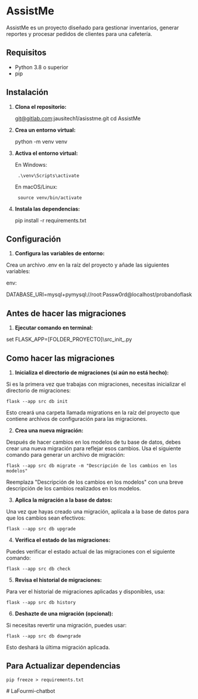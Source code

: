 # AssistMe

AssistMe es un proyecto diseñado para gestionar inventarios, generar reportes y procesar pedidos de clientes para una cafetería.

## Requisitos

- Python 3.8 o superior
- pip

## Instalación

1. **Clona el repositorio:**

   git@gitlab.com:jausitech1/asisstme.git
   cd AssistMe

2. **Crea un entorno virtual:**

    python -m venv venv

3. **Activa el entorno virtual:**

    En Windows:

        .\venv\Scripts\activate
    En macOS/Linux:

        source venv/bin/activate
        
4. **Instala las dependencias:**

    pip install -r requirements.txt

## Configuración

1. **Configura las variables de entorno:**

Crea un archivo .env en la raíz del proyecto y añade las siguientes variables:

env:

DATABASE_URI=mysql+pymysql://root:Passw0rd@localhost/probandoflask

## Antes de hacer las migraciones

1. **Ejecutar comando en terminal:**

set FLASK_APP=[FOLDER_PROYECTO]\src_init_.py

## Como hacer las migraciones

1. **Inicializa el directorio de migraciones (si aún no está hecho):**

Si es la primera vez que trabajas con migraciones, necesitas inicializar el directorio de migraciones:

    flask --app src db init

Esto creará una carpeta llamada migrations en la raíz del proyecto que contiene archivos de configuración para las migraciones.

2. **Crea una nueva migración:**

Después de hacer cambios en los modelos de tu base de datos, debes crear una nueva migración para reflejar esos cambios. Usa el siguiente comando para generar un archivo de migración:

    flask --app src db migrate -m "Descripción de los cambios en los modelos"

Reemplaza "Descripción de los cambios en los modelos" con una breve descripción de los cambios realizados en los modelos.

3. **Aplica la migración a la base de datos:**

Una vez que hayas creado una migración, aplícala a la base de datos para que los cambios sean efectivos:

    flask --app src db upgrade

4. **Verifica el estado de las migraciones:**

Puedes verificar el estado actual de las migraciones con el siguiente comando:

    flask --app src db check

5. **Revisa el historial de migraciones:**

Para ver el historial de migraciones aplicadas y disponibles, usa:

    flask --app src db history

6. **Deshazte de una migración (opcional):**

Si necesitas revertir una migración, puedes usar:

    flask --app src db downgrade

Esto deshará la última migración aplicada.




## Para Actualizar dependencias
    pip freeze > requirements.txt
#   L a F o u r m i - c h a t b o t  
 